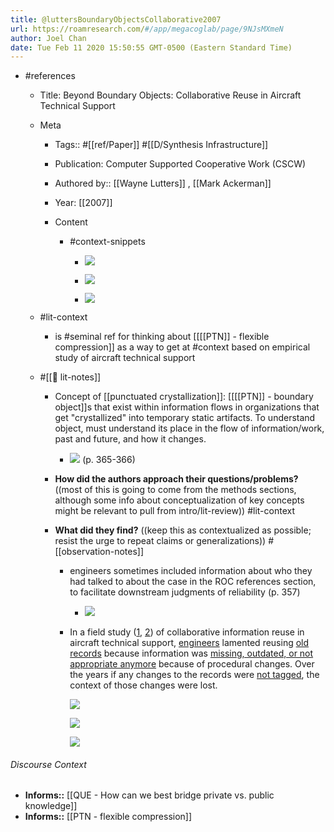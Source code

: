 ```yaml
---
title: @luttersBoundaryObjectsCollaborative2007
url: https://roamresearch.com/#/app/megacoglab/page/9NJsMXmeN
author: Joel Chan
date: Tue Feb 11 2020 15:50:55 GMT-0500 (Eastern Standard Time)
---
```


- #references

    - Title: Beyond Boundary Objects: Collaborative Reuse in Aircraft Technical Support

    - Meta

        - Tags:: #[[ref/Paper]] #[[D/Synthesis Infrastructure]]

        - Publication: Computer Supported Cooperative Work (CSCW)

        - Authored by::  [[Wayne Lutters]] ,  [[Mark Ackerman]]

        - Year: [[2007]]

        - Content

            - #context-snippets

                - ![](https://firebasestorage.googleapis.com/v0/b/firescript-577a2.appspot.com/o/imgs%2Fapp%2Fmegacoglab%2FNYuuWA8u30.png?alt=media&token=9373424d-e37a-4087-acb4-2a81b14b4c90)

                - ![](https://firebasestorage.googleapis.com/v0/b/firescript-577a2.appspot.com/o/imgs%2Fapp%2Fmegacoglab%2F1E7PICjFNA.png?alt=media&token=eedfa6d7-109a-49f2-b5ee-a188621a56ee)

                - ![](https://firebasestorage.googleapis.com/v0/b/firescript-577a2.appspot.com/o/imgs%2Fapp%2Fmegacoglab%2FYYrLEASOci.png?alt=media&token=620a5b60-4f92-4f2a-9268-64e4a4fab994)

    - #lit-context

        - is #seminal ref for thinking about [[[[PTN]] - flexible compression]] as a way to get at #context  based on empirical study of aircraft technical support

    - #[[📝 lit-notes]]

        - Concept of [[punctuated crystallization]]: [[[[PTN]] - boundary object]]s that exist within information flows in organizations that get "crystallized" into temporary static artifacts. To understand object, must understand its place in the flow of information/work, past and future, and how it changes.

            - ![](https://firebasestorage.googleapis.com/v0/b/firescript-577a2.appspot.com/o/imgs%2Fapp%2Fmegacoglab%2FG9T2vHDvr9.png?alt=media&token=c2d70867-1bed-4418-8677-48d0e88acbea) (p. 365-366)

        - **How did the authors approach their questions/problems?** ((most of this is going to come from the methods sections, although some info about conceptualization of key concepts might be relevant to pull from intro/lit-review)) #lit-context

        - **What did they find?** ((keep this as contextualized as possible; resist the urge to repeat claims or generalizations)) #[[observation-notes]]

            - engineers sometimes included information about who they had talked to about the case in the ROC references section, to facilitate downstream judgments of reliability (p. 357)

                - ![](https://firebasestorage.googleapis.com/v0/b/firescript-577a2.appspot.com/o/imgs%2Fapp%2Fmegacoglab%2FdirZWk5ezS?alt=media&token=f19f4505-7e37-4a9f-b177-599ed78e8869)

            - In a field study ([1](![](https://firebasestorage.googleapis.com/v0/b/firescript-577a2.appspot.com/o/imgs%2Fapp%2Fmegacoglab%2FYYrLEASOci.png?alt=media&token=620a5b60-4f92-4f2a-9268-64e4a4fab994)), [2](((PxBZyhifs)))) of collaborative information reuse in aircraft technical support, [engineers](((bN1lFNGQF))) lamented reusing [old records](((hiZNe4PgH))) because information was [missing, outdated, or not appropriate anymore](((iMmo84-Q5))) because of procedural changes. Over the years if any changes to the records were [not tagged](((u6oO3mu-M))), the context of those changes were lost.

                ![](https://firebasestorage.googleapis.com/v0/b/firescript-577a2.appspot.com/o/imgs%2Fapp%2Fmegacoglab%2FuEK3Mxh7LT.png?alt=media&token=04134bdb-948a-4994-8203-92487faefbd1)

                ![](https://firebasestorage.googleapis.com/v0/b/firescript-577a2.appspot.com/o/imgs%2Fapp%2Fmegacoglab%2FCAuivC9ftx.png?alt=media&token=20b3b6d2-5da8-4d72-8209-606df2a9f45b)

                ![](https://firebasestorage.googleapis.com/v0/b/firescript-577a2.appspot.com/o/imgs%2Fapp%2Fmegacoglab%2Fof2_R7gYN5.png?alt=media&token=0cf05b15-bf9a-44a7-bf41-acaae6c09864)

###### Discourse Context

- **Informs::** [[QUE - How can we best bridge private vs. public knowledge]]
- **Informs::** [[PTN - flexible compression]]
